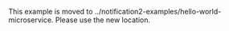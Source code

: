 This example is moved to ../notification2-examples/hello-world-microservice. Please use the new location.